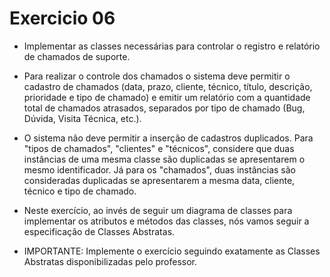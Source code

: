# Exercicio 06

- Implementar as classes necessárias para controlar o registro e relatório de chamados de suporte.

- Para realizar o controle dos chamados o sistema deve permitir o cadastro de chamados (data, prazo, cliente, técnico, título, descrição, prioridade e tipo de chamado) e emitir um relatório com a quantidade total de chamados atrasados, separados por tipo de chamado (Bug, Dúvida, Visita Técnica, etc.).

- O sistema não deve permitir a inserção de cadastros duplicados. Para "tipos de chamados", "clientes" e "técnicos", considere que duas instâncias de uma mesma classe são duplicadas se apresentarem o mesmo identificador. Já para os "chamados", duas instâncias são consideradas duplicadas se apresentarem a mesma data, cliente, técnico e tipo de chamado.

- Neste exercício, ao invés de seguir um diagrama de classes para implementar os atributos e métodos das classes, nós vamos seguir a especificação de Classes Abstratas.

- IMPORTANTE: Implemente o exercício seguindo exatamente as Classes Abstratas disponibilizadas pelo professor.
